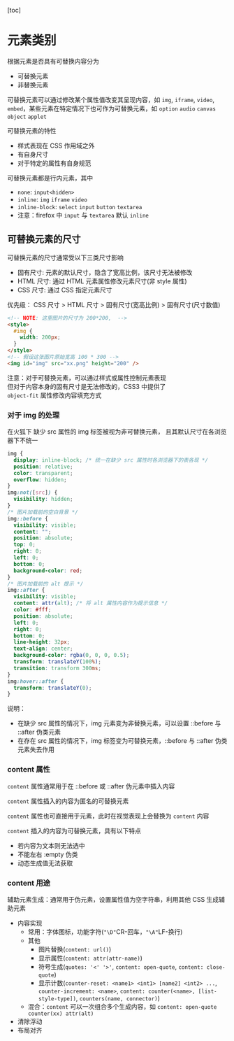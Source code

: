 [toc]

# 元素类别

根据元素是否具有可替换内容分为

- 可替换元素
- 非替换元素

可替换元素可以通过修改某个属性值改变其呈现内容，如 `img`, `iframe`, `video`, `embed`，某些元素在特定情况下也可作为可替换元素，如 `option` `audio` `canvas` `object` `applet`

可替换元素的特性

- 样式表现在 CSS 作用域之外
- 有自身尺寸
- 对于特定的属性有自身规范

可替换元素都是行内元素，其中

- `none`: `input<hidden>`
- `inline`: `img` `iframe` `video`
- `inline-block`: `select` `input` `button` `textarea`
- 注意：firefox 中 `input` 与 `textarea` 默认 `inline`

## 可替换元素的尺寸

可替换元素的尺寸通常受以下三类尺寸影响

- 固有尺寸: 元素的默认尺寸，隐含了宽高比例，该尺寸无法被修改
- HTML 尺寸: 通过 HTML 元素属性修改元素尺寸(非 style 属性)
- CSS 尺寸: 通过 CSS 指定元素尺寸

优先级： CSS 尺寸 > HTML 尺寸 > 固有尺寸(宽高比例) > 固有尺寸(尺寸数值)

```html
<!-- NOTE: 这里图片的尺寸为 200*200,  -->
<style>
  #img {
    width: 200px;
  }
</style>
<!-- 假设这张图片原始宽高 100 * 300 -->
<img id="img" src="xx.png" height="200" />
```

注意：对于可替换元素，可以通过样式或属性控制元素表现<br>
但对于内容本身的固有尺寸是无法修改的，CSS3 中提供了<br> `object-fit` 属性修改内容填充方式

### 对于 img 的处理

在火狐下 缺少 src 属性的 img 标签被视为非可替换元素，
且其默认尺寸在各浏览器下不统一

```css
img {
  display: inline-block; /* 统一在缺少 src 属性时各浏览器下的表各现 */
  position: relative;
  color: transparent;
  overflow: hidden;
}
img:not([src]) {
  visibility: hidden;
}
/* 图片加载前的空白背景 */
img::before {
  visibility: visible;
  content: "";
  position: absolute;
  top: 0;
  right: 0;
  left: 0;
  bottom: 0;
  background-color: red;
}
/* 图片加载前的 alt 提示 */
img::after {
  visibility: visible;
  content: attr(alt); /* 将 alt 属性内容作为提示信息 */
  color: #fff;
  position: absolute;
  left: 0;
  right: 0;
  bottom: 0;
  line-height: 32px;
  text-align: center;
  background-color: rgba(0, 0, 0, 0.5);
  transform: translateY(100%);
  transition: transform 300ms;
}
img:hover::after {
  transform: translateY(0);
}
```

说明：

- 在缺少 src 属性的情况下，img 元素变为非替换元素，可以设置 ::before 与 ::after 伪类元素
- 在存在 src 属性的情况下，img 标签变为可替换元素，::before 与 ::after 伪类元素失去作用

### content 属性

`content` 属性通常用于在 ::before 或 ::after 伪元素中插入内容

`content` 属性插入的内容为匿名的可替换元素

`content` 属性也可直接用于元素，此时在视觉表现上会替换为 `content` 内容

`content` 插入的内容为可替换元素，具有以下特点

- 若内容为文本则无法选中
- 不能左右 :empty 伪类
- 动态生成值无法获取

### content 用途

辅助元素生成：通常用于伪元素，设置属性值为空字符串，利用其他 CSS 生成辅助元素

- 内容实现
  - 常用：字体图标，功能字符(`"\D"`CR-回车，`"\A"`LF-换行)
  - 其他
    - 图片替换(`content: url()`)
    - 显示属性(`content: attr(attr-name)`)
    - 符号生成(`quotes: '<' '>'`, `content: open-quote`, `content: close-quote`)
    - 显示计数(`counter-reset: <name1> <int1> [name2] <int2> ...`, `counter-increment: <name>`, `content: counter(<name>, [list-style-type])`, `counters(name, connector)`)
  - 混合：`content` 可以一次组合多个生成内容，如 `content: open-quote counter(xx) attr(alt)`
- 清除浮动
- 布局对齐<!-- NOTE: https://demo.cssworld.cn/4/1-7.php 重点看下 -->

